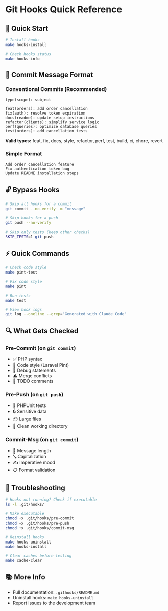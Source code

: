 # Git Hooks Quick Reference

## 🚀 Quick Start

```bash
# Install hooks
make hooks-install

# Check hooks status
make hooks-info
```

## 📝 Commit Message Format

### Conventional Commits (Recommended)

```
type(scope): subject

feat(orders): add order cancellation
fix(auth): resolve token expiration
docs(readme): update setup instructions
refactor(clients): simplify service logic
perf(queries): optimize database queries
test(orders): add cancellation tests
```

**Valid types:** feat, fix, docs, style, refactor, perf, test, build, ci, chore, revert

### Simple Format

```
Add order cancellation feature
Fix authentication token bug
Update README installation steps
```

## 🔓 Bypass Hooks

```bash
# Skip all hooks for a commit
git commit --no-verify -m "message"

# Skip hooks for a push
git push --no-verify

# Skip only tests (keep other checks)
SKIP_TESTS=1 git push
```

## ⚡ Quick Commands

```bash
# Check code style
make pint-test

# Fix code style
make pint

# Run tests
make test

# View hook logs
git log --oneline --grep="Generated with Claude Code"
```

## 🔍 What Gets Checked

### Pre-Commit (on `git commit`)
- ✅ PHP syntax
- 🎨 Code style (Laravel Pint)
- 🚫 Debug statements
- ⚠️ Merge conflicts
- 📌 TODO comments

### Pre-Push (on `git push`)
- 🧪 PHPUnit tests
- 🔒 Sensitive data
- 📦 Large files
- 📁 Clean working directory

### Commit-Msg (on `git commit`)
- 📏 Message length
- 🔤 Capitalization
- ✍️ Imperative mood
- 📋 Format validation

## 🐛 Troubleshooting

```bash
# Hooks not running? Check if executable
ls -l .git/hooks/

# Make executable
chmod +x .git/hooks/pre-commit
chmod +x .git/hooks/pre-push
chmod +x .git/hooks/commit-msg

# Reinstall hooks
make hooks-uninstall
make hooks-install

# Clear caches before testing
make cache-clear
```

## 📚 More Info

- Full documentation: `.githooks/README.md`
- Uninstall hooks: `make hooks-uninstall`
- Report issues to the development team
